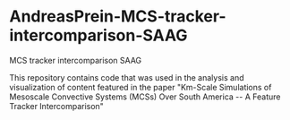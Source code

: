 # AndreasPrein-MCS-tracker-intercomparison-SAAG
MCS tracker intercomparison SAAG

This repository contains code that was used in the analysis and visualization of content featured in the paper "Km-Scale Simulations of Mesoscale Convective Systems (MCSs) Over South America -- A Feature Tracker Intercomparison"
